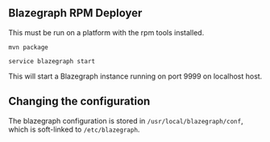 Blazegraph RPM Deployer
-----------------

This must be run on a platform with the rpm tools installed.

```
mvn package

service blazegraph start
```

This will start a Blazegraph instance running on port 9999 on localhost host.


Changing the configuration
-----------------

The blazegraph configuration is stored in `/usr/local/blazegraph/conf`, which is soft-linked to  `/etc/blazegraph`.

